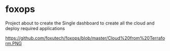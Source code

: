 # foxops
Project about to create the Single dashboard to create all the cloud and deploy required applications

https://github.com/foxutech/foxops/blob/master/Cloud%20from%20Terraform.PNG
